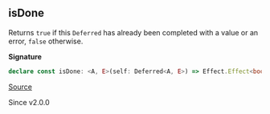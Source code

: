 ## isDone

Returns `true` if this `Deferred` has already been completed with a value or
an error, `false` otherwise.

**Signature**

```ts
declare const isDone: <A, E>(self: Deferred<A, E>) => Effect.Effect<boolean>
```

[Source](https://github.com/Effect-TS/effect/tree/main/packages/effect/src/Deferred.ts#L251)

Since v2.0.0